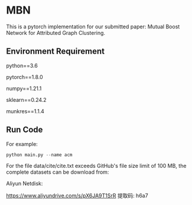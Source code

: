 # MBN
This is a pytorch implementation for our submitted paper: Mutual Boost Network for Attributed Graph Clustering.

## Environment Requirement

python==3.6

pytorch==1.8.0

numpy==1.21.1

sklearn==0.24.2

munkres==1.1.4

## Run Code
For example: 
```python
python main.py --name acm
```
For the file data/cite/cite.txt exceeds GitHub's file size limit of 100 MB, the complete datasets can be download from: 

Aliyun Netdisk:

https://www.aliyundrive.com/s/pX6JA9T1SrR  提取码: h6a7
